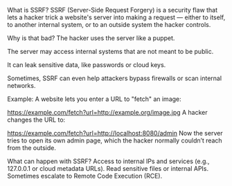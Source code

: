 What is SSRF?
SSRF (Server-Side Request Forgery) is a security flaw that lets a hacker trick a website's server into making a request — either to itself, to another internal system, or to an outside system the hacker controls.

Why is that bad?
The hacker uses the server like a puppet.

The server may access internal systems that are not meant to be public.

It can leak sensitive data, like passwords or cloud keys.

Sometimes, SSRF can even help attackers bypass firewalls or scan internal networks.

Example:
A website lets you enter a URL to "fetch" an image:

https://example.com/fetch?url=http://example.org/image.jpg
A hacker changes the URL to:

https://example.com/fetch?url=http://localhost:8080/admin
Now the server tries to open its own admin page, which the hacker normally couldn’t reach from the outside.

What can happen with SSRF?
Access to internal IPs and services (e.g., 127.0.0.1 or cloud metadata URLs).
Read sensitive files or internal APIs.
Sometimes escalate to Remote Code Execution (RCE).

